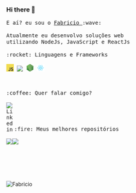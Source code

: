 ### Hi there 👋
<p>
  <samp>
     E aí? eu sou o <a href="https://www.linkedin.com/in/fabricio-cavalcante/"> Fabricio </a> :wave:
    <br />
    <br />Atualmente eu desenvolvo soluções web
    <br />utilizando NodeJs, JavaScript e ReactJs
    <br />
    <br />
    :rocket: Linguagens e Frameworks
    <br />
    <br /><code><img height="20" src="https://raw.githubusercontent.com/github/explore/80688e429a7d4ef2fca1e82350fe8e3517d3494d/topics/javascript/javascript.png"></code>
    <code><img height="20" src="https://user-images.githubusercontent.com/51726945/87152548-4d851a00-c28c-11ea-9f39-5a799361f051.png"></code>
    <code><img height="20" src="https://raw.githubusercontent.com/github/explore/80688e429a7d4ef2fca1e82350fe8e3517d3494d/topics/nodejs/nodejs.png"></code>
    <code><img height="20" src="https://raw.githubusercontent.com/github/explore/80688e429a7d4ef2fca1e82350fe8e3517d3494d/topics/react/react.png"></code>         
  </samp>
</p>
<br>

<p>
  <samp>
     :coffee: Quer falar comigo?
    <br />
    <br />
    <a href="https://www.linkedin.com/in/fabricio-cavalcante/">
      <img align="left" alt="Linkedin" width="21px" src="https://user-images.githubusercontent.com/51726945/87342987-8c340200-c522-11ea-941d-b00a2254696a.png" />
    </a>
  </samp>
</p>

<br>
<br>

<p>
  <samp>
    :fire: Meus melhores repositórios
    <br />
    <br />
    <a href="https://github.com/fcsouza/ecoleta">
      <img align="left" src="https://github-readme-stats.anuraghazra1.vercel.app/api/pin/?username=fcsouza&repo=ecoleta&title_color=fff&icon_color=79ff97&text_color=9f9f9f&bg_color=151515" />
    </a>
    <a href="https://github.com/fcsouza/psi-pra-todos">
      <img align="left" src="https://github-readme-stats.anuraghazra1.vercel.app/api/pin/?username=fcsouza&repo=psi-pra-todos&title_color=fff&icon_color=79ff97&text_color=9f9f9f&bg_color=151515" />
    </a>
    <br />
    <br />
    <br />
    <br />
  </samp>
</p>
<br>

![Fabricio](https://github-readme-stats.vercel.app/api?username=fcsouza&show_icons=true)

